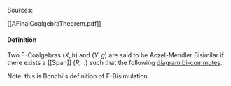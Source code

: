 Sources:

[[AFinalCoalgebraTheorem.pdf]]

#### Definition
Two F-Coalgebras $(X, h)$ and $(Y, g)$ are said to be Aczel-Mendler Bisimilar if there exists a [[Span]] $(R, ..)$ such that the following [diagram bi-commutes](https://tikzcd.yichuanshen.de/#N4Igdg9gJgpgziAXAbVABwnAlgFyxMJZABgBpiBdUkANwEMAbAVxiRAA0QBfU9TXfIRRkAjFVqMWbAGKcefbHgJERpMdXrNWiENIBK3XiAyLBK8uM1SdB+cf5KhyAEwWNk7SACahhQOUoruoSWjI+XOIwUADm8ESgAGYAThAAtkgAzNQ4EEiuIdYgADpFODAAHjjAAKpgWACOLAAEAEYAnk0AVhBYYDhNqQRpEEloABZYcKlcINQMvZ5QEDhlUL4gyWmZ2bmIxHab6Xs7SCIHKUcALCeIAKznW4hZIDlIlw9H+a+IZ0aHeTd7hQuEA). 




Note:
this is Bonchi's definition of F-Bisimulation


